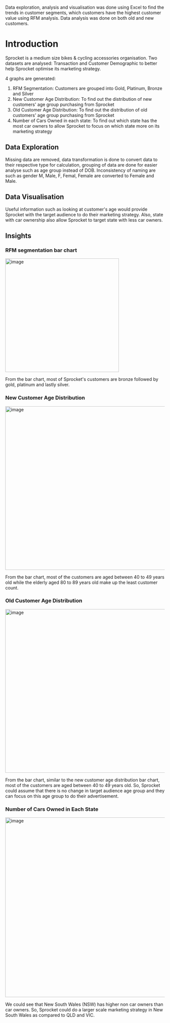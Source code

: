 Data exploration, analysis and visualisation was done using Excel to find the trends in customer segments, which customers have the highest customer value using RFM analysis. Data analysis was done on both old and new customers. 

<h1>Introduction</h1>
Sprocket is a medium size bikes & cycling accessories organisation. 
Two datasets are analysed: Transaction and Customer Demographic to better help Sprocket optimise its marketing strategy.

4 graphs are generated:
1) RFM Segmentation: Customers are grouped into Gold, Platinum, Bronze and Silver
2) New Customer Age Distribution: To find out the distribution of new customers' age group purchasing from Sprocket
3) Old Customer Age Distribution: To find out the distribution of old customers' age group purchasing from Sprocket
4) Number of Cars Owned in each state: To find out which state has the most car owners to allow Sprocket to focus on which state more on its marketing strategy


<h2>Data Exploration</h2>
Missing data are removed, data transformation is done to convert data to their respective type for calculation, grouping of data are done for easier analyse such as age group instead of DOB.
Inconsistency of naming are such as gender M, Male, F, Femal, Female are converted to Female and Male.

<h2>Data Visualisation</h2>
Useful information such as looking at customer's age would provide Sprocket with the target audience to do their marketing strategy. Also, state with car ownership also allow Sprocket to target state with less car owners. 

<h2>Insights</h2>
<h3>RFM segmentation bar chart</h3>

<img width="359" alt="image" src="https://user-images.githubusercontent.com/105982014/228599304-f586c1c2-e5c2-4908-b05b-e7d71f9a62ba.png">

From the bar chart, most of Sprocket's customers are bronze followed by gold, platinum and lastly silver.


<h3>New Customer Age Distribution</h3>
<img width="517" alt="image" src="https://user-images.githubusercontent.com/105982014/228600482-4a8348e7-383c-4e89-9da1-080008e82ad9.png">

From the bar chart, most of the customers are aged between 40 to 49 years old while the elderly aged 80 to 89 years old make up the least customer count. 


<h3>Old Customer Age Distribution</h3>
<img width="517" alt="image" src="https://user-images.githubusercontent.com/105982014/228601169-26fafe52-90bc-4572-8b01-1edb70b15305.png">

From the bar chart, similar to the new customer age distribution bar chart, most of the customers are aged between 40 to 49 years old. So, Sprocket could assume that there is no change in target audience age group and they can focus on this age group to do their advertisement.

<h3>Number of Cars Owned in Each State</h3>
<img width="568" alt="image" src="https://user-images.githubusercontent.com/105982014/228601687-8fb5abde-9073-483c-bdb1-190e6b54972d.png">

We could see that New South Wales (NSW) has higher non car owners than car owners. So, Sprocket could do a larger scale marketing strategy in New South Wales as compared to QLD and VIC. 








